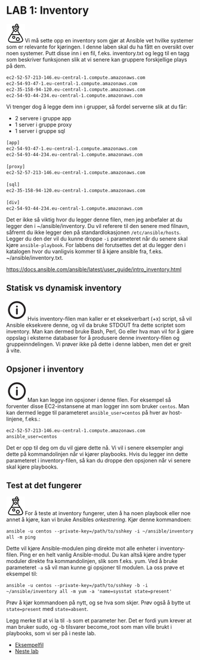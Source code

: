 # LAB 1: Inventory
![oppgave](lab/image/task.png)Vi må sette opp en inventory som gjør at Ansible vet hvilke systemer som er relevante for kjøringen. I denne laben skal du ha fått en oversikt over noen systemer. Putt disse inn i en fil, f.eks. inventory.txt og legg til en tagg som beskriver funksjonen slik at vi senere kan gruppere forskjellige plays på dem.

```
ec2-52-57-213-146.eu-central-1.compute.amazonaws.com
ec2-54-93-47-1.eu-central-1.compute.amazonaws.com
ec2-35-158-94-120.eu-central-1.compute.amazonaws.com
ec2-54-93-44-234.eu-central-1.compute.amazonaws.com
```

Vi trenger dog å legge dem inn i grupper, så fordel serverne slik at du får:
- 2 servere i gruppe app
- 1 server i gruppe proxy
- 1 server i gruppe sql

```
[app]
ec2-54-93-47-1.eu-central-1.compute.amazonaws.com
ec2-54-93-44-234.eu-central-1.compute.amazonaws.com

[proxy]
ec2-52-57-213-146.eu-central-1.compute.amazonaws.com

[sql]
ec2-35-158-94-120.eu-central-1.compute.amazonaws.com

[div]
ec2-54-93-44-234.eu-central-1.compute.amazonaws.com
```

Det er ikke så viktig hvor du legger denne filen, men jeg anbefaler at du legger den i ~/ansible/inventory. Du vil referere til den senere med filnavn, såfremt du ikke legger den på standardlokasjonen ```/etc/ansible/hosts```. Legger du den der vil du kunne droppe ```-i``` parameteret når du senere skal kjøre ```ansible-playbook```. For labbens del forutsettes det at du legger den i katalogen hvor du vanligvis kommer til å kjøre ansible fra, f.eks. ~/ansible/inventory.txt.

https://docs.ansible.com/ansible/latest/user_guide/intro_inventory.html

## Statisk vs dynamisk inventory

![info](lab/image/info.png)Hvis inventory-filen man kaller er et eksekverbart (+x) script, så vil Ansible eksekvere denne, og vil da bruke STDOUT fra dette scriptet som inventory. Man kan dermed bruke Bash, Perl, Go eller hva man vil for å gjøre oppslag i eksterne databaser for å produsere denne inventory-filen og gruppeinndelingen. Vi prøver ikke på dette i denne labben, men det er greit å vite.

## Opsjoner i inventory
![info](lab/image/info.png)Man kan legge inn opsjoner i denne filen. For eksempel så forventer disse EC2-instansene at man logger inn som bruker ```centos```. Man kan dermed legge til parameteret ```ansible_user=centos``` på hver av host-linjene, f.eks.:
```
ec2-52-57-213-146.eu-central-1.compute.amazonaws.com ansible_user=centos
```

Det er opp til deg om du vil gjøre dette nå. Vi vil i senere eksempler angi dette på kommandolinjen når vi kjører playbooks. Hvis du legger inn dette parameteret i inventory-filen, så kan du droppe den opsjonen når vi senere skal kjøre playbooks.

## Test at det fungerer
![oppgave](lab/image/task.png)For å teste at inventory fungerer, uten å ha noen playbook eller noe annet å kjøre, kan vi bruke Ansibles *orkestrering*. Kjør denne kommandoen:

```
ansible -u centos --private-key=/path/to/sshkey -i ~/ansible/inventory all -m ping
```

Dette vil kjøre Ansible-modulen ping direkte mot alle enheter i inventory-filen. Ping er en helt vanlig Ansible-modul. Du kan altså kjøre andre typer moduler direkte fra kommandolinjen, slik som f.eks. yum. Ved å bruke parameteret `-a` så vil man kunne gi opsjoner til modulen. La oss prøve et eksempel til:

```
ansible -u centos --private-key=/path/to/sshkey -b -i ~/ansible/inventory all -m yum -a 'name=sysstat state=present'
```

Prøv å kjør kommandoen på nytt, og se hva som skjer. Prøv også å bytte ut `state=present` med `state=absent`.

Legg merke til at vi la til `-b` som et parameter her. Det er fordi yum krever at man bruker sudo, og -b tilsvarer become_root som man ville brukt i playbooks, som vi ser på i neste lab.

* [Eksempelfil](workdir/inventory)
* [Neste lab](lab/2-playbooks.md)
